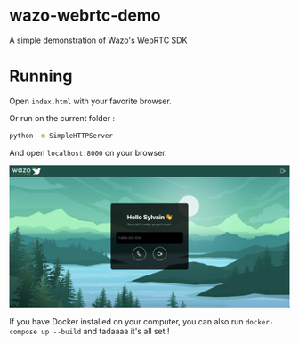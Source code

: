 # wazo-webrtc-demo
A simple demonstration of Wazo's WebRTC SDK

# Running

Open `index.html` with your favorite browser.

Or run on the current folder :

```sh
python -m SimpleHTTPServer
```

And open `localhost:8000` on your browser.

![Main screenshot](/screenshots/screen1.png?raw=true "Main")

If you have Docker installed on your computer, you can also run `docker-compose up --build` and tadaaaa it's all set !
